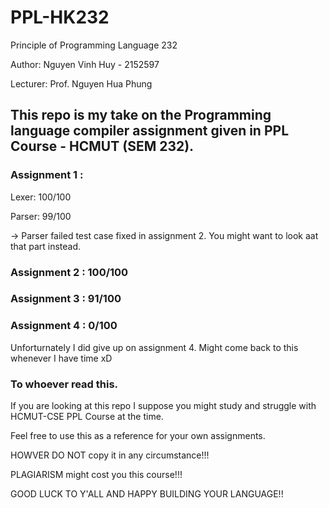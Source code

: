 # PPL-HK232
Principle of Programming Language 232

Author: Nguyen Vinh Huy - 2152597

Lecturer: Prof. Nguyen Hua Phung

## This repo is my take on the Programming language compiler assignment given in PPL Course - HCMUT (SEM 232).

### Assignment 1 :
Lexer:  100/100

Parser: 99/100

-> Parser failed test case fixed in assignment 2. You might want to look aat that part instead.

### Assignment 2 : 100/100

### Assignment 3 : 91/100

### Assignment 4 : 0/100

Unforturnately I did give up on assignment 4. Might come back to this whenever I have time xD

### To whoever read this.

If you are looking at this repo I suppose you might study and struggle with HCMUT-CSE PPL Course at the time.

Feel free to use this as a reference for your own assignments. 

HOWVER DO NOT copy it in any circumstance!!!

PLAGIARISM might cost you this course!!!

GOOD LUCK TO Y'ALL AND HAPPY BUILDING YOUR LANGUAGE!!

